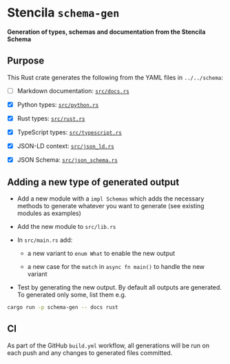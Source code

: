 # Stencila `schema-gen`

**Generation of types, schemas and documentation from the Stencila Schema**

## Purpose

This Rust crate generates the following from the YAML files in `../../schema`:

  - [ ] Markdown documentation: [`src/docs.rs`](src/docs.rs)

  - [x] Python types: [`src/python.rs`](src/python.rs)

  - [x] Rust types: [`src/rust.rs`](src/rust.rs)

  - [x] TypeScript types: [`src/typescript.rs`](src/typescript.rs)

  - [x] JSON-LD context: [`src/json_ld.rs`](src/json_ld.rs)

  - [x] JSON Schema: [`src/json_schema.rs`](src/json_schema.rs)

## Adding a new type of generated output

- Add a new module with a `impl Schemas` which adds the necessary methods to generate whatever you want to generate (see existing modules as examples)

- Add the new module to `src/lib.rs`

- In `src/main.rs` add:

  - a new variant to `enum What` to enable the new output

  - a new case for the `match` in `async fn main()` to handle the new variant

- Test by generating the new output. By default all outputs are generated. To generated only some, list them e.g.

```sh
cargo run -p schema-gen -- docs rust
```

## CI

As part of the GitHub `build.yml` workflow, all generations will be run on each push and any changes to generated files committed.
